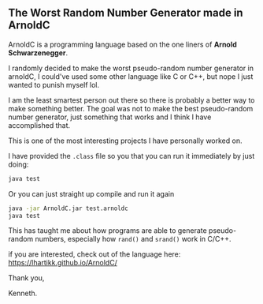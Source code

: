 ## The Worst Random Number Generator made in ArnoldC

ArnoldC is a programming language based on the one liners of **Arnold Schwarzenegger**.

I randomly decided to make the worst pseudo-random number generator in arnoldC, I could've used some other language like C or C++, but nope I just wanted to punish myself lol.

I am the least smartest person out there so there is probably a better way to make something better. The goal was not to make the best pseudo-random number generator, just something that works and I think I have accomplished that.

This is one of the most interesting projects I have personally worked on.

I have provided the `.class` file so you that you can run it immediately by just doing:

```bash
java test
```

Or you can just straight up compile and run it again

```bash
java -jar ArnoldC.jar test.arnoldc
java test
```

This has taught me about how programs are able to generate pseudo-random numbers, especially how `rand()` and `srand()` work in C/C++.

if you are interested, check out of the language here:
https://lhartikk.github.io/ArnoldC/

Thank you,

Kenneth.
